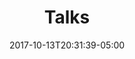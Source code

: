 ---
title: "Talks"
date: 2017-10-13T20:31:39-05:00
draft: false
_build:
  render: true
# prohibit child pages
cascade:
  _build:
    render: false
    list: true # default  
---